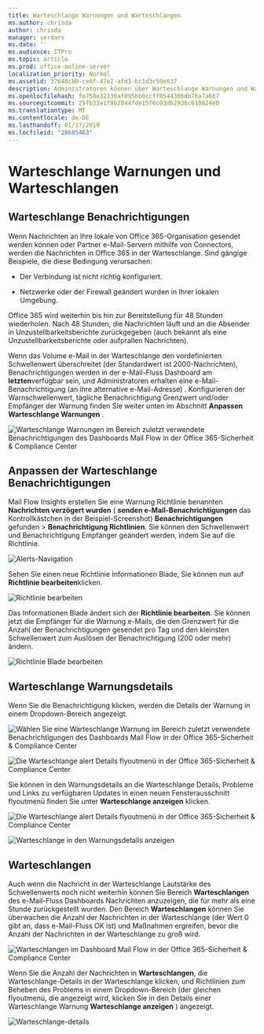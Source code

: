 ```yaml
---
title: Warteschlange Warnungen und Warteschlangen
ms.author: chrisda
author: chrisda
manager: serdars
ms.date: ''
ms.audience: ITPro
ms.topic: article
ms.prod: office-online-server
localization_priority: Normal
ms.assetid: 37640c80-ce6f-47e2-afd1-bc1d3c50e637
description: Administratoren können über Warteschlange Warnungen und Warteschlangen im Dashboard Mail Flow in die Sicherheit in Office 365 Compliance Center & informieren.
ms.openlocfilehash: fe750e32136af095bb0ccff8544306db76a7a667
ms.sourcegitcommit: 25fb33a1f8b2844fde15f6c03db2936c610824e0
ms.translationtype: MT
ms.contentlocale: de-DE
ms.lasthandoff: 01/17/2019
ms.locfileid: "28685463"
---
```

# <a name="queue-alerts-and-queues"></a>Warteschlange Warnungen und Warteschlangen

## <a name="queue-alerts"></a>Warteschlange Benachrichtigungen

Wenn Nachrichten an Ihre lokale von Office 365-Organisation gesendet werden können oder Partner e-Mail-Servern mithilfe von Connectors, werden die Nachrichten in Office 365 in der Warteschlange. Sind gängige Beispiele, die diese Bedingung verursachen:

- Der Verbindung ist nicht richtig konfiguriert.

- Netzwerke oder der Firewall geändert wurden in Ihrer lokalen Umgebung.

Office 365 wird weiterhin bis hin zur Bereitstellung für 48 Stunden wiederholen. Nach 48 Stunden, die Nachrichten läuft und an die Absender in Unzustellbarkeitsberichte zurückgegeben (auch bekannt als eine Unzustellbarkeitsberichte oder aufprallen Nachrichten).

Wenn das Volume e-Mail in der Warteschlange den vordefinierten Schwellenwert überschreitet (der Standardwert ist 2000-Nachrichten), Benachrichtigungen werden in der e-Mail-Fluss Dashboard am **letzten**verfügbar sein, und Administratoren erhalten eine e-Mail-Benachrichtigung (an ihre alternative e-Mail-Adresse) . Konfigurieren der Warnschwellenwert, tägliche Benachrichtigung Grenzwert und/oder Empfänger der Warnung finden Sie weiter unten im Abschnitt **Anpassen Warteschlange Warnungen** .

![Warteschlange Warnungen im Bereich zuletzt verwendete Benachrichtigungen des Dashboards Mail Flow in der Office 365-Sicherheit & Compliance Center](media/5fc4a51c-6118-4270-960b-c6b176ef94ae.png)

## <a name="customize-queue-alerts"></a>Anpassen der Warteschlange Benachrichtigungen

Mail Flow Insights erstellen Sie eine Warnung Richtlinie benannten **Nachrichten verzögert wurden** ( **senden e-Mail-Benachrichtigungen** das Kontrollkästchen in der Beispiel-Screenshot) **Benachrichtigungen** gefunden \> **Benachrichtigung Richtlinien**. Sie können den Schwellenwert und Benachrichtigung Empfänger geändert werden, indem Sie auf die Richtlinie.

![Alerts-Navigation](media/efb95976-9e0b-484e-a2fd-093c5bc7a40f.png)

Sehen Sie einen neue Richtlinie Informationen Blade, Sie können nun auf **Richtlinie bearbeiten**klicken.

![Richtlinie bearbeiten ](media/ed2aceae-3ee2-4849-a17e-87915987a7dd.png)

Das Informationen Blade ändert sich der **Richtlinie bearbeiten**. Sie können jetzt die Empfänger für die Warnung e-Mails, die den Grenzwert für die Anzahl der Benachrichtigungen gesendet pro Tag und den kleinsten Schwellenwert zum Auslösen der Benachrichtigung (200 oder mehr) ändern.

![Richtlinie Blade bearbeiten](media/c657cc74-7867-474c-b2c9-dc478449f990.png)

## <a name="queue-alert-details"></a>Warteschlange Warnungsdetails

Wenn Sie die Benachrichtigung klicken, werden die Details der Warnung in einem Dropdown-Bereich angezeigt.

![Wählen Sie eine Warteschlange Warnung im Bereich zuletzt verwendete Benachrichtigungen des Dashboards Mail Flow in der Office 365-Sicherheit & Compliance Center](media/1f6b0e96-5b2c-41ef-9684-9d813b3fabe6.png)

![Die Warteschlange alert Details flyoutmenü in der Office 365-Sicherheit & Compliance Center](media/105c8fff-912f-4763-8806-2740ebdecd4b.png)

Sie können in den Warnungsdetails an die Warteschlange Details, Probleme und Links zu verfügbaren Updates in einen neuen Fensterausschnitt flyoutmenü finden Sie unter **Warteschlange anzeigen** klicken.

![Die Warteschlange alert Details flyoutmenü in der Office 365-Sicherheit & Compliance Center](media/8ff60955-55ef-4f32-a966-85e02cb608d1.png)

![Warteschlange in den Warnungsdetails anzeigen](media/4eb088fe-5dd9-4bf4-b959-c1bb2545c515.png)

## <a name="queues"></a>Warteschlangen

Auch wenn die Nachricht in der Warteschlange Lautstärke des Schwellenwerts noch nicht weiterhin können Sie Bereich **Warteschlangen** des e-Mail-Fluss Dashboards Nachrichten anzuzeigen, die für mehr als eine Stunde zurückgestellt wurden. Den Bereich **Warteschlangen** können Sie überwachen die Anzahl der Nachrichten in der Warteschlange (der Wert 0 gibt an, dass e-Mail-Fluss OK ist) und Maßnahmen ergreifen, bevor die Anzahl der Nachrichten in der Warteschlange zu groß wird.

![Warteschlangen im Dashboard Mail Flow in der Office 365-Sicherheit & Compliance Center](media/0ef6e2ef-dd22-4363-9d4a-b20a00babc9f.png)

Wenn Sie die Anzahl der Nachrichten in **Warteschlangen**, die Warteschlange-Details in der Warteschlange klicken, und Richtlinien zum Beheben des Problems in einem Dropdown-Bereich (der gleichen flyoutmenü, die angezeigt wird, klicken Sie in den Details einer Warteschlange Warnung **Warteschlange anzeigen** ) angezeigt.

![Warteschlange-details](media/4eb088fe-5dd9-4bf4-b959-c1bb2545c515.png)
